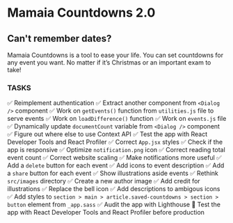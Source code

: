 # Mamaia Countdowns 2.0

## Can't remember dates?

Mamaia Countdowns is a tool to ease your life.
You can set countdowns for any event you want.
No matter if it’s Christmas or an important exam to take!

### TASKS

✅ Reimplement authentication
✅ Extract another component from `<Dialog />` component
✅ Work on `getEvents()` function from `utilities.js` file to serve events
✅ Work on `loadDifference()` function
✅ Work on `events.js` file
✅ Dynamically update `documentCount` variable from `<Dialog />` component
✅ Figure out where else to use Context API
✅ Test the app with React Developer Tools and React Profiler
✅ Correct `App.jsx` styles
✅ Check if the app is responsive
✅ Optimize `notification.png` icon
✅ Correct reading total event count
✅ Correct website scaling
✅ Make notifications more useful
✅ Add a `delete` button for each event
✅ Add icons to event description
✅ Add a `share` button for each event
✅ Show illustrations aside events
✅ Rethink `src/images` directory
✅ Create a new author image
✅ Add credit for illustrations
✅ Replace the bell icon
✅ Add descriptions to ambigous icons
✅ Add styles to `section > main > article.saved-countdowns > section > button` element from `_app.sass`
✅ Audit the app with Lighthouse
🔲 Test the app with React Developer Tools and React Profiler before production
